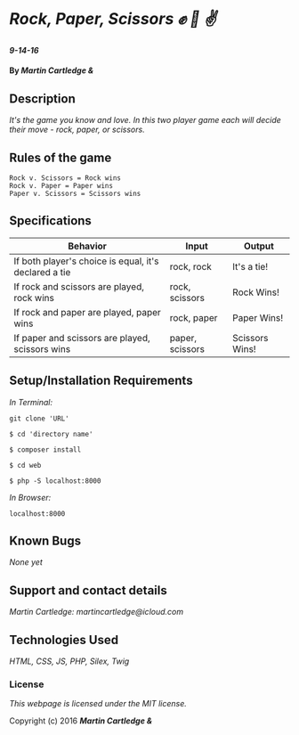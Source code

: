 # _Rock, Paper, Scissors :fist: :wave: :v:_

#### _9-14-16_

#### By _**Martin Cartledge &amp;**_

## Description

_It's the game you know and love. In this two player game each will decide their move - rock, paper, or scissors._

## Rules of the game
```
Rock v. Scissors = Rock wins
Rock v. Paper = Paper wins
Paper v. Scissors = Scissors wins
```

## Specifications

| Behavior      | Input       |Output|
| ------------- |-------------| -----|
| If both player's choice is equal, it's declared a tie | rock, rock | It's a tie! |
| If rock and scissors are played, rock wins | rock, scissors | Rock Wins! |
| If rock and paper are played, paper wins | rock, paper | Paper Wins! |
| If paper and scissors are played, scissors wins | paper, scissors | Scissors Wins! |


## Setup/Installation Requirements

_In Terminal:_

`git clone 'URL'`

`$ cd 'directory name'`

`$ composer install`

`$ cd web`

`$ php -S localhost:8000`

_In Browser:_

`localhost:8000`

## Known Bugs

_None yet_

## Support and contact details

_Martin Cartledge: martincartledge@icloud.com_

## Technologies Used

_HTML,
CSS,
JS,
PHP,
Silex,
Twig_

### License

*This webpage is licensed under the MIT license.*

Copyright (c) 2016 **_Martin Cartledge &amp;_**
